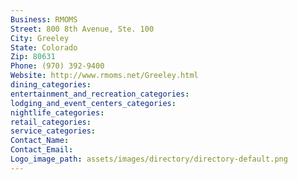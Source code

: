 ```yaml
---
Business: RMOMS
Street: 800 8th Avenue, Ste. 100
City: Greeley
State: Colorado
Zip: 80631
Phone: (970) 392-9400
Website: http://www.rmoms.net/Greeley.html
dining_categories: 
entertainment_and_recreation_categories: 
lodging_and_event_centers_categories: 
nightlife_categories: 
retail_categories: 
service_categories: 
Contact_Name: 
Contact_Email: 
Logo_image_path: assets/images/directory/directory-default.png
---
```

